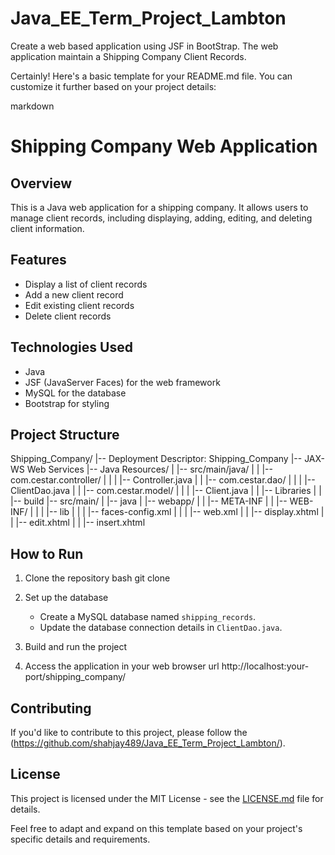 # Java_EE_Term_Project_Lambton
Create a web based application using JSF in BootStrap. The web application maintain a Shipping Company Client Records.

Certainly! Here's a basic template for your README.md file. You can customize it further based on your project details:

markdown
# Shipping Company Web Application

## Overview

This is a Java web application for a shipping company. It allows users to manage client records, including displaying, adding, editing, and deleting client information.

## Features

- Display a list of client records
- Add a new client record
- Edit existing client records
- Delete client records

## Technologies Used

- Java
- JSF (JavaServer Faces) for the web framework
- MySQL for the database
- Bootstrap for styling

## Project Structure

Shipping_Company/
|-- Deployment Descriptor: Shipping_Company
|-- JAX-WS Web Services
|-- Java Resources/
|   |-- src/main/java/
|   |   |-- com.cestar.controller/
|   |   |   |-- Controller.java
|   |   |-- com.cestar.dao/
|   |   |   |-- ClientDao.java
|   |   |-- com.cestar.model/
|   |   |   |-- Client.java
|   |   |-- Libraries
|   |   |-- build
|-- src/main/
|   |-- java
|   |-- webapp/
|   |   |-- META-INF
|   |   |-- WEB-INF/
|   |   |   |-- lib 
|   |   |   |-- faces-config.xml
|   |   |   |-- web.xml
|   |   |-- display.xhtml
|   |   |-- edit.xhtml
|   |   |-- insert.xhtml


## How to Run

1. Clone the repository
   bash
   git clone <repository-url>
 
2. Set up the database
   - Create a MySQL database named `shipping_records`.
   - Update the database connection details in `ClientDao.java`.

3. Build and run the project

4. Access the application in your web browser
   url
   http://localhost:your-port/shipping_company/

## Contributing

If you'd like to contribute to this project, please follow the (https://github.com/shahjay489/Java_EE_Term_Project_Lambton/).

## License

This project is licensed under the MIT License - see the [LICENSE.md](LICENSE.md) file for details.


Feel free to adapt and expand on this template based on your project's specific details and requirements.
